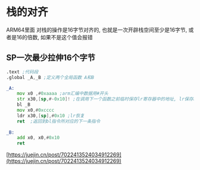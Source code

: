 # 栈的对齐

ARM64里面 对栈的操作是16字节对齐的, 也就是一次开辟栈空间至少是16字节, 或者是16的倍数, 如果不是这个值会报错

## SP一次最少拉伸16个字节

```asm
.text ;代码段
.global _A,_B ;定义两个全局函数 A和B

_A:
	mov x0 ,#0xaaaa ;arm汇编中数据用#开头
	str x30,[sp,#-0x10]! ;在调用下一个函数之前临时保存lr寄存器中的地址, lr保存bl _A的下一条指令地址
	bl _B
	mov x0,#0xcccc
	ldr x30,[sp],#0x10 ;lr恢复
	ret  ;返回到bl指令所对应的下一条指令
	
_B:
	add x0, x0,#0x10
	ret
```

[https://juejin.cn/post/7022413524034912269](https://juejin.cn/post/7022413524034912269)